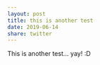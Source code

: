```yaml
---
layout: post
title: this is another test
date: 2019-06-14
share: twitter
---
```

This is another test... yay! :D
